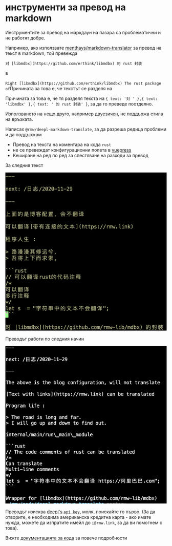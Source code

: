# инструменти за превод на markdown

Инструментите за превод на маркдаун на пазара са проблематични и не работят добре.

Например, ако използвате [menthays/markdown-translator](https://github.com/menthays/markdown-translator) за превод на текст в markdown, той превежда

`对 [libmdbx](https://github.com/erthink/libmdbx) 的 rust 封装`

в

`Right [libmdbx](https://github.com/erthink/libmdbx) The rust package of`Причината за това е, че текстът се разделя на

Причината за това е, че тя разделя текста на `{ text: '对 ' },{ text: 'libmdbx' },{ text: ' 的 rust 封装' }`, за да го преведе поотделно.

Използването на нещо друго, например [двуезичен](https://github.com/zjp-CN/bilingual/issues/22), не поддържа стила на връзката.

Написах `@rmw/deepl-markdown-translate`, за да разреша редица проблеми и да поддържам

* Превод на текста на коментара на кода `rust`
* не се превеждат конфигурационни полета в [vuepress](https://v2.vuepress.vuejs.org/zh/reference/default-theme/frontmatter.html#prev)
* Кеширане на ред по ред за спестяване на разходи за превод

За следния текст

![](https://raw.githubusercontent.com/gcxfd/img/gh-pages/nc10t5.png)

Преводът работи по следния начин

![](https://raw.githubusercontent.com/gcxfd/img/gh-pages/CytFEw.png)

Преводът изисква [deepl's `api key`](https://www.deepl.com/pro-api), моля, поискайте го първо. (За да отворите, е необходима американска кредитна карта - ако имате нужда, можете да изпратите имейл до `i@rmw.link`, за да ви помогнем с това).

Вижте [документацията за кода](https://www.npmjs.com/package/@rmw/deepl-markdown-translate) за повече подробности